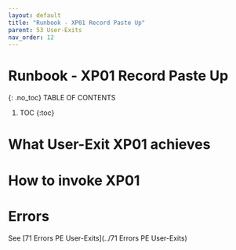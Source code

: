 ```yaml
---
layout: default
title: "Runbook - XP01 Record Paste Up"
parent: 53 User-Exits
nav_order: 12
---
```


# Runbook - XP01 Record Paste Up
{: .no_toc}
TABLE OF CONTENTS 
1. TOC
{:toc}  

# What User-Exit XP01 achieves

# How to invoke XP01

# Errors
See [71 Errors PE User-Exits](../71 Errors PE User-Exits)

